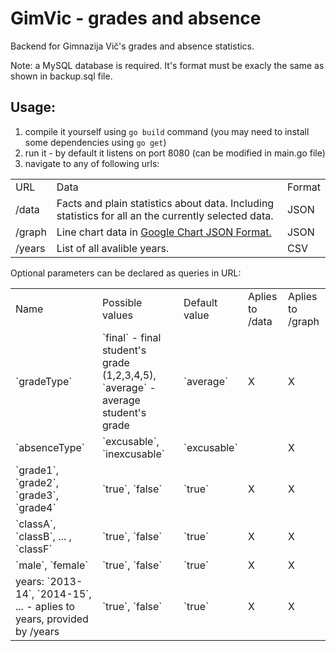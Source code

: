 GimVic - grades and absence
===========================
Backend for Gimnazija Vič's grades and absence statistics.

Note: a MySQL database is required. It's format must be exacly the same as shown in backup.sql file. 

Usage:
-------
1. compile it yourself using `go build` command (you may need to install some dependencies using `go get`)
2. run it - by default it listens on port 8080 (can be modified in main.go file)
3. navigate to any of following urls:

<table>
  <tr>
    <td>URL</td>
    <td>Data</td>
    <td>Format</td>
  </tr>
  <tr>
    <td>/data</td>
    <td>Facts and plain statistics about data. Including statistics for all an the currently selected data.</td>
    <td>JSON</td>
  </tr>
  <tr>
    <td>/graph</td>
    <td>Line chart data in <a href="https://developers.google.com/chart/interactive/docs/reference#dataparam"> Google Chart JSON Format.</a></td>
    <td>JSON</td>
  </tr>
  <tr>
    <td>/years</td>
    <td>List of all avalible years.</td>
    <td>CSV</td>
  </tr>
</table>

Optional parameters can be declared as queries in URL:

<table>
  <tr>
    <td>Name</td>
    <td>Possible values</td>
    <td>Default value</td>
    <td>Aplies to /data</td>
    <td>Aplies to /graph</td>
  </tr>
  <tr>
    <td>`gradeType`</td>
    <td>`final` - final student's grade (1,2,3,4,5), `average` - average student's grade</td>
    <td>`average`</td>
    <td>X</td>
    <td>X</td>
  </tr>
  <tr>
    <td>`absenceType`</td>
    <td>`excusable`, `inexcusable`</td>
    <td>`excusable`</td>
    <td></td>
    <td>X</td>
  </tr>
  <tr>
    <td>`grade1`, `grade2`, `grade3`, `grade4`</td>
    <td>`true`, `false`</td>
    <td>`true`</td>
    <td>X</td>
    <td>X</td>
  </tr>
  <tr>
    <td>`classA`, `classB`, ... , `classF`</td>
    <td>`true`, `false`</td>
    <td>`true`</td>
    <td>X</td>
    <td>X</td>
  </tr>
  <tr>
    <td>`male`, `female`</td>
    <td>`true`, `false`</td>
    <td>`true`</td>
    <td>X</td>
    <td>X</td>
  </tr>
  <tr>
    <td>years: `2013-14`, `2014-15`, ... - aplies to years, provided by /years</td>
    <td>`true`, `false`</td>
    <td>`true`</td>
    <td>X</td>
    <td>X</td>
  </tr>
  
  
